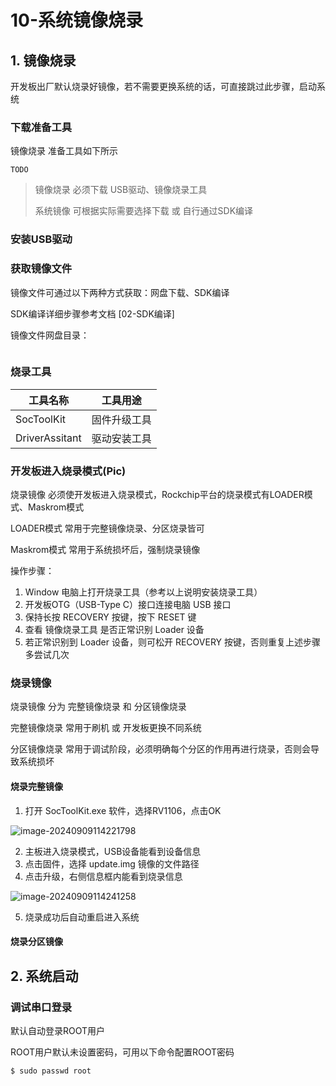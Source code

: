 # 10-系统镜像烧录





## 1. 镜像烧录

开发板出厂默认烧录好镜像，若不需要更换系统的话，可直接跳过此步骤，启动系统



### 下载准备工具

镜像烧录 准备工具如下所示

```
TODO
```

> 镜像烧录 必须下载 USB驱动、镜像烧录工具
>
> 系统镜像 可根据实际需要选择下载 或 自行通过SDK编译



### 安装USB驱动



### 获取镜像文件

镜像文件可通过以下两种方式获取：网盘下载、SDK编译

SDK编译详细步骤参考文档 \[02-SDK编译]

镜像文件网盘目录：

```

```



### 烧录工具

| ⼯具名称       | ⼯具⽤途     |
| -------------- | ------------ |
| SocToolKit     | 固件升级⼯具 |
| DriverAssitant | 驱动安装⼯具 |



### 开发板进入烧录模式(Pic)

烧录镜像 必须使开发板进入烧录模式，Rockchip平台的烧录模式有LOADER模式、Maskrom模式

LOADER模式 常用于完整镜像烧录、分区烧录皆可

Maskrom模式 常用于系统损坏后，强制烧录镜像



操作步骤：

1. Window 电脑上打开烧录工具（参考以上说明安装烧录工具）
2. 开发板OTG（USB-Type C）接口连接电脑 USB 接口
3. 保持长按 RECOVERY 按键，按下 RESET 键
4. 查看 镜像烧录工具 是否正常识别 Loader 设备
5. 若正常识别到 Loader 设备，则可松开 RECOVERY 按键，否则重复上述步骤多尝试几次



### 烧录镜像

烧录镜像 分为 完整镜像烧录 和 分区镜像烧录

完整镜像烧录 常用于刷机 或 开发板更换不同系统

分区镜像烧录 常用于调试阶段，必须明确每个分区的作用再进行烧录，否则会导致系统损坏



#### 烧录完整镜像

1. 打开 SocToolKit.exe 软件，选择RV1106，点击OK

![image-20240909114221798](http://tanzhtanzh.oss-cn-shenzhen.aliyuncs.com/img/image-20240909114221798.png)

2. 主板进入烧录模式，USB设备能看到设备信息
3. 点击固件，选择 update.img 镜像的文件路径
4. 点击升级，右侧信息框内能看到烧录信息

![image-20240909114241258](http://tanzhtanzh.oss-cn-shenzhen.aliyuncs.com/img/image-20240909114241258.png)

5. 烧录成功后自动重启进入系统



#### 烧录分区镜像





## 2. 系统启动



### 调试串口登录

默认自动登录ROOT用户

ROOT用户默认未设置密码，可用以下命令配置ROOT密码

```
$ sudo passwd root
```



